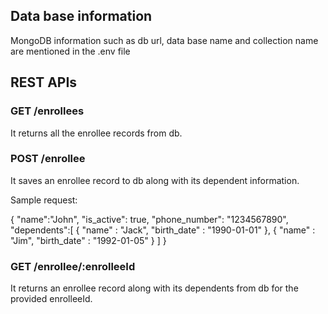 ## Data base information

MongoDB information such as db url, data base name and collection name are mentioned in the .env file

## REST APIs

### GET /enrollees

It returns all the enrollee records from db.

### POST /enrollee

It saves an enrollee record to db along with its dependent information.

Sample request:

{
	"name":"John",
	"is_active": true,
	"phone_number": "1234567890",
	"dependents":[
					{
						"name" : "Jack",
						"birth_date" : "1990-01-01"
					},
					{
						"name" : "Jim",
						"birth_date" : "1992-01-05"
					}
				]
}

### GET /enrollee/:enrolleeId

It returns an enrollee record along with its dependents from db for the provided enrolleeId.

